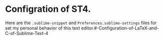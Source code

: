 # Configration of ST4.



Here are the `.sublime-snippet` and `Preferences.sublime-settings` files for set my personal behavior of this text editor.#-Configuration-of-LaTeX-and-C-of-Sublime-Text-4

